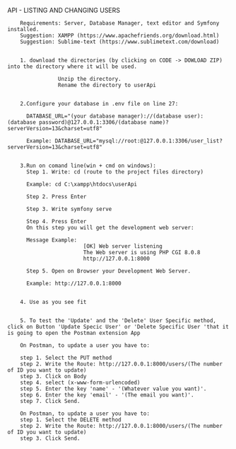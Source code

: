  API - LISTING AND CHANGING USERS
        
        Requirements: Server, Database Manager, text editor and Symfony installed.
        Suggestion: XAMPP (https://www.apachefriends.org/download.html)
        Suggestion: Sublime-text (https://www.sublimetext.com/download)


        1. download the directories (by clicking on CODE -> DOWLOAD ZIP) into the directory where it will be used.

                    Unzip the directory.
                    Rename the directory to userApi                    
                   

        2.Configure your database in .env file on line 27:
        
          DATABASE_URL="(your database manager)://(database user):(database password)@127.0.0.1:3306/(database name)?serverVersion=13&charset=utf8"

          Example: DATABASE_URL="mysql://root:@127.0.0.1:3306/user_list?serverVersion=13&charset=utf8"
          
          
        3.Run on comand line(win + cmd on windows):
          Step 1. Write: cd (route to the project files directory)
         
          Example: cd C:\xampp\htdocs\userApi
          
          Step 2. Press Enter
          
          Step 3. Write symfony serve
          
          Step 4. Press Enter
          On this step you will get the development web server:
          
          Message Example:  
                            [OK] Web server listening                                                                                              
                            The Web server is using PHP CGI 8.0.8                                                                             
                            http://127.0.0.1:8000     
          
          Step 5. Open on Browser your Development Web Server.
          
          Example: http://127.0.0.1:8000     
          

        4. Use as you see fit
        
        
        5. To test the 'Update' and the 'Delete' User Specific method, click on Button 'Update Specic User' or 'Delete Specific User 'that it is going to open the Postman extension App  
         
        On Postman, to update a user you have to:
        
        step 1. Select the PUT method
        step 2. Write the Route: http://127.0.0.1:8000/users/(The number of ID you want to update)
        step 3. Click on Body
        step 4. select (x-www-form-urlencoded)
        step 5. Enter the key 'name' - '(Whatever value you want)'. 
        step 6. Enter the key 'email' - '(The email you want)'.
        step 7. Click Send.
        
        On Postman, to update a user you have to:
        step 1. Select the DELETE method
        step 2. Write the Route: http://127.0.0.1:8000/users/(The number of ID you want to update)
        step 3. Click Send.
